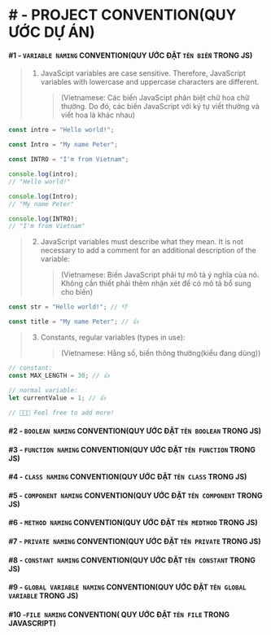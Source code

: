 # # - PROJECT CONVENTION(QUY ƯỚC DỰ ÁN)

#### #1 - `VARIABLE NAMING` CONVENTION(QUY ƯỚC ĐẶT `TÊN BIẾN` TRONG JS)

> 1. JavaScipt variables are case sensitive. Therefore, JavaScript variables with lowercase and uppercase characters are different.
>    > (Vietnamese: Các biến JavaScipt phân biệt chữ hoa chữ thường. Do đó, các biến JavaScript với ký tự viết thường và viết hoa là khác nhau)

```js
const intro = "Hello world!";

const Intro = "My name Peter";

const INTRO = "I'm from Vietnam";

console.log(intro);
// "Hello world!"

console.log(Intro);
// "My name Peter"

console.log(INTRO);
// "I'm from Vietnam"
```

> 2. JavaScript variables must describe what they mean. It is not necessary to add a comment for an additional description of the variable:
>    > (Vietnamese: Biến JavaScript phải tự mô tả ý nghĩa của nó. Không cần thiết phải thêm nhận xét để có mô tả bổ sung cho biến)

```js
const str = "Hello world!"; // 👎

const title = "My name Peter"; // 👍
```

> 3. Constants, regular variables (types in use):
>    > (Vietnamese: Hằng số, biến thông thường(kiểu đang dùng))

```js
// constant:
const MAX_LENGTH = 30; // 👍

// normal variable:
let currentValue = 1; // 👍

// 👨🏻‍💻 Feel free to add more!
```

#### #2 - `BOOLEAN NAMING` CONVENTION(QUY ƯỚC ĐẶT `TÊN BOOLEAN` TRONG JS)

#### #3 - `FUNCTION NAMING` CONVENTION(QUY ƯỚC ĐẶT `TÊN FUNCTION` TRONG JS)

#### #4 - `CLASS NAMING` CONVENTION(QUY ƯỚC ĐẶT `TÊN CLASS` TRONG JS)

#### #5 - `COMPONENT NAMING` CONVENTION(QUY ƯỚC ĐẶT `TÊN COMPONENT` TRONG JS)

#### #6 - `METHOD NAMING` CONVENTION(QUY ƯỚC ĐẶT `TÊN MEDTHOD` TRONG JS)

#### #7 - `PRIVATE NAMING` CONVENTION(QUY ƯỚC ĐẶT `TÊN PRIVATE` TRONG JS)

#### #8 - `CONSTANT NAMING` CONVENTION(QUY ƯỚC ĐẶT `TÊN CONSTANT` TRONG JS)

#### #9 - `GLOBAL VARIABLE NAMING` CONVENTION(QUY ƯỚC ĐẶT `TÊN GLOBAL VARIABLE` TRONG JS)

#### #10 -`FILE NAMING` CONVENTION( QUY ƯỚC ĐẶT `TÊN FILE` TRONG JAVASCRIPT)
